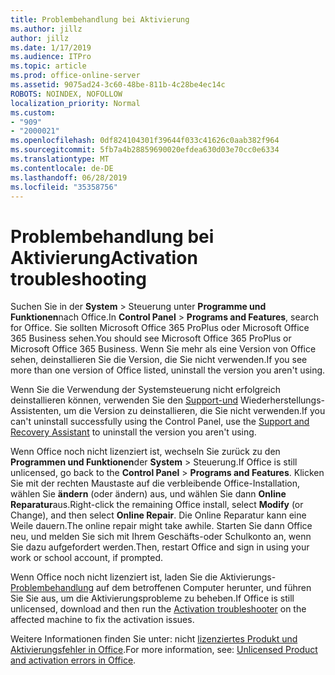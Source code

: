 ```yaml
---
title: Problembehandlung bei Aktivierung
ms.author: jillz
author: jillz
ms.date: 1/17/2019
ms.audience: ITPro
ms.topic: article
ms.prod: office-online-server
ms.assetid: 9075ad24-3c60-48be-811b-4c28be4ec14c
ROBOTS: NOINDEX, NOFOLLOW
localization_priority: Normal
ms.custom:
- "909"
- "2000021"
ms.openlocfilehash: 0df824104301f39644f033c41626c0aab382f964
ms.sourcegitcommit: 5fb7a4b28859690020efdea630d03e70cc0e6334
ms.translationtype: MT
ms.contentlocale: de-DE
ms.lasthandoff: 06/28/2019
ms.locfileid: "35358756"
---
```

# <a name="activation-troubleshooting"></a><span data-ttu-id="8be0b-102">Problembehandlung bei Aktivierung</span><span class="sxs-lookup"><span data-stu-id="8be0b-102">Activation troubleshooting</span></span>

<span data-ttu-id="8be0b-103">Suchen Sie in der **System** \> Steuerung unter **Programme und Funktionen**nach Office.</span><span class="sxs-lookup"><span data-stu-id="8be0b-103">In **Control Panel** \> **Programs and Features**, search for Office.</span></span> <span data-ttu-id="8be0b-104">Sie sollten Microsoft Office 365 ProPlus oder Microsoft Office 365 Business sehen.</span><span class="sxs-lookup"><span data-stu-id="8be0b-104">You should see Microsoft Office 365 ProPlus or Microsoft Office 365 Business.</span></span> <span data-ttu-id="8be0b-105">Wenn Sie mehr als eine Version von Office sehen, deinstallieren Sie die Version, die Sie nicht verwenden.</span><span class="sxs-lookup"><span data-stu-id="8be0b-105">If you see more than one version of Office listed, uninstall the version you aren't using.</span></span>
  
<span data-ttu-id="8be0b-106">Wenn Sie die Verwendung der Systemsteuerung nicht erfolgreich deinstallieren können, verwenden Sie den [Support-und](https://aka.ms/SARA-OfficeUninstall-Alchemy) Wiederherstellungs-Assistenten, um die Version zu deinstallieren, die Sie nicht verwenden.</span><span class="sxs-lookup"><span data-stu-id="8be0b-106">If you can't uninstall successfully using the Control Panel, use the [Support and Recovery Assistant](https://aka.ms/SARA-OfficeUninstall-Alchemy) to uninstall the version you aren't using.</span></span>
  
<span data-ttu-id="8be0b-107">Wenn Office noch nicht lizenziert ist, wechseln Sie zurück zu den **Programmen und Funktionen**der **System** \> Steuerung.</span><span class="sxs-lookup"><span data-stu-id="8be0b-107">If Office is still unlicensed, go back to the **Control Panel** \> **Programs and Features**.</span></span> <span data-ttu-id="8be0b-108">Klicken Sie mit der rechten Maustaste auf die verbleibende Office-Installation, wählen Sie **ändern** (oder ändern) aus, und wählen Sie dann **Online Reparatur**aus.</span><span class="sxs-lookup"><span data-stu-id="8be0b-108">Right-click the remaining Office install, select **Modify** (or Change), and then select **Online Repair**.</span></span> <span data-ttu-id="8be0b-109">Die Online Reparatur kann eine Weile dauern.</span><span class="sxs-lookup"><span data-stu-id="8be0b-109">The online repair might take awhile.</span></span> <span data-ttu-id="8be0b-110">Starten Sie dann Office neu, und melden Sie sich mit Ihrem Geschäfts-oder Schulkonto an, wenn Sie dazu aufgefordert werden.</span><span class="sxs-lookup"><span data-stu-id="8be0b-110">Then, restart Office and sign in using your work or school account, if prompted.</span></span>
  
<span data-ttu-id="8be0b-111">Wenn Office noch nicht lizenziert ist, laden Sie die Aktivierungs- [Problembehandlung](https://aka.ms/SARA-OfficeActivation-Alchemy) auf dem betroffenen Computer herunter, und führen Sie Sie aus, um die Aktivierungsprobleme zu beheben.</span><span class="sxs-lookup"><span data-stu-id="8be0b-111">If Office is still unlicensed, download and then run the [Activation troubleshooter](https://aka.ms/SARA-OfficeActivation-Alchemy) on the affected machine to fix the activation issues.</span></span>
  
<span data-ttu-id="8be0b-112">Weitere Informationen finden Sie unter: nicht [lizenziertes Produkt und Aktivierungsfehler in Office](https://support.office.com/article/0d23d3c0-c19c-4b2f-9845-5344fedc4380).</span><span class="sxs-lookup"><span data-stu-id="8be0b-112">For more information, see: [Unlicensed Product and activation errors in Office](https://support.office.com/article/0d23d3c0-c19c-4b2f-9845-5344fedc4380).</span></span>

